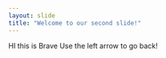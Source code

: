 ```yaml
---
layout: slide
title: "Welcome to our second slide!"
---
```

HI this is Brave
Use the left arrow to go back!
